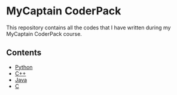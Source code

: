 # MyCaptain CoderPack

This repository contains all the codes that I have written during my MyCaptain CoderPack course.

## Contents

- [Python](./Python%20programs/README.md)
- [C++](./C++%20programs/README.md)
- [Java](./Java%20Programs/README.mdewe)
- [C](./C%20programs/README.md)

